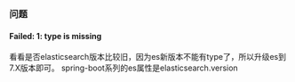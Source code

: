 ### 问题
#### Failed: 1: type is missing
看看是否elasticsearch版本比较旧，因为es新版本不能有type了，所以升级es到7.X版本即可。
spring-boot系列的es属性是elasticsearch.version